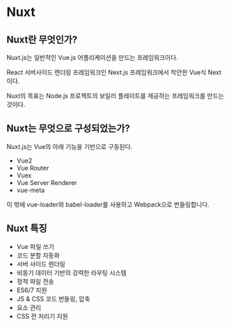 Nuxt
==============================================

## Nuxt란 무엇인가?
Nuxt.js는 일반적인 Vue.js 어플리케이션을 만드는 프레임워크이다.

React 서버사이드 렌더링 프레임워크인 Next.js 프레임워크에서 착안한 Vue식 Next이다.

Nuxt의 목표는 Node.js 프로젝트의 보일러 플레이트를 제공하는 프레임워크를 만드는 것이다.

## Nuxt는 무엇으로 구성되었는가?

Nuxt.js는 Vue의 아래 기능을 기반으로 구동된다.

- Vue2
- Vue Router
- Vuex
- Vue Server Renderer
- vue-meta

이 밖에 vue-loader와 babel-loader를 사용하고 Webpack으로 번들링합니다.

## Nuxt 특징
- Vue 파일 쓰기
- 코드 분할 자동화
- 서버 사이드 렌더링
- 비동기 데이터 기반의 강력한 라우팅 시스템
- 정적 파일 전송
- ES6/7 지원
- JS & CSS 코드 번들링, 압축
- <head> 요소 관리
- CSS 전 처리기 지원
